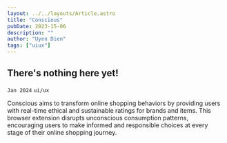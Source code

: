 ```yaml
---
layout: ../../layouts/Article.astro
title: "Conscious"
pubDate: 2023-15-06
description: ""
author: "Uyen Dien"
tags: ["uiux"]
---
```


## There's nothing here yet!

`Jan 2024`
`ui/ux`

Conscious aims to transform online shopping behaviors by providing users with real-time ethical and sustainable ratings for brands and items. This browser extension disrupts unconscious consumption patterns, encouraging users to make informed and responsible choices at every stage of their online shopping journey.
